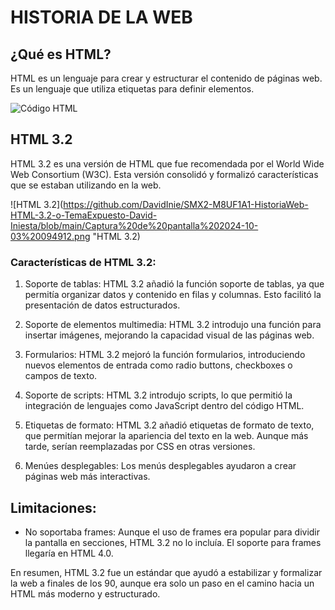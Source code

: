 # HISTORIA DE LA WEB


## ¿Qué es HTML?
HTML es un lenguaje para crear y estructurar el contenido de páginas web. Es un lenguaje que utiliza etiquetas para definir elementos.


![Código HTML](https://github.com/DavidInie/SMX2-M8UF1A1-HistoriaWeb-HTML-3.2-o-TemaExpuesto-David-Iniesta/blob/main/Captura%20de%20pantalla%202024-10-03%20094141.png "Foto código HTML")


## HTML 3.2


HTML 3.2 es una versión de HTML que fue recomendada por el World Wide Web Consortium (W3C). Esta versión consolidó y formalizó características que se estaban utilizando en la web. 


![HTML 3.2](https://github.com/DavidInie/SMX2-M8UF1A1-HistoriaWeb-HTML-3.2-o-TemaExpuesto-David-Iniesta/blob/main/Captura%20de%20pantalla%202024-10-03%20094912.png "HTML 3.2)


### Características de HTML 3.2:


1. Soporte de tablas: HTML 3.2 añadió la función soporte de tablas, ya que permitía organizar datos y contenido en filas y columnas. Esto facilitó la presentación de datos estructurados.

2. Soporte de elementos multimedia: HTML 3.2 introdujo una función para insertar imágenes, mejorando la capacidad visual de las páginas web.

3. Formularios: HTML 3.2 mejoró la función formularios, introduciendo nuevos elementos de entrada como radio buttons, checkboxes o campos de texto.

4. Soporte de scripts: HTML 3.2 introdujo scripts, lo que permitió la integración de lenguajes como JavaScript dentro del código HTML.

5. Etiquetas de formato: HTML 3.2 añadió etiquetas de formato de texto, que permitían mejorar la apariencia del texto en la web. Aunque más tarde, serían reemplazadas por CSS en otras versiones.

6. Menúes desplegables: Los menús desplegables ayudaron a crear páginas web más interactivas.


## Limitaciones:
* No soportaba frames: Aunque el uso de frames era popular para dividir la pantalla en secciones, HTML 3.2 no lo incluía. El soporte para frames llegaría en HTML 4.0.


En resumen, HTML 3.2 fue un estándar que ayudó a estabilizar y formalizar la web a finales de los 90, aunque era solo un paso en el camino hacia un HTML más moderno y estructurado.


